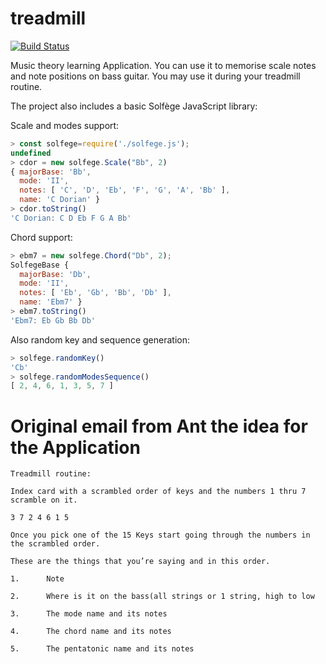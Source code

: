 # treadmill

[![Build Status](https://travis-ci.org/petvajda/treadmill.svg?branch=master)](https://travis-ci.org/petvajda/treadmill)

Music theory learning Application. You can use it to memorise scale notes and
note positions on bass guitar. You may use it during your treadmill routine.

The project also includes a basic Solfège JavaScript library:

Scale and modes support:
```javascript
> const solfege=require('./solfege.js');
undefined
> cdor = new solfege.Scale("Bb", 2)
{ majorBase: 'Bb',
  mode: 'II',
  notes: [ 'C', 'D', 'Eb', 'F', 'G', 'A', 'Bb' ],
  name: 'C Dorian' }
> cdor.toString()
'C Dorian: C D Eb F G A Bb'
```

Chord support:
```javascript
> ebm7 = new solfege.Chord("Db", 2);
SolfegeBase {
  majorBase: 'Db',
  mode: 'II',
  notes: [ 'Eb', 'Gb', 'Bb', 'Db' ],
  name: 'Ebm7' }
> ebm7.toString()
'Ebm7: Eb Gb Bb Db'
```

Also random key and sequence generation:
```javascript
> solfege.randomKey()
'Cb'
> solfege.randomModesSequence()
[ 2, 4, 6, 1, 3, 5, 7 ]
```

# Original email from Ant the idea for the Application

```
Treadmill routine:

Index card with a scrambled order of keys and the numbers 1 thru 7 scramble on it.

3 7 2 4 6 1 5

Once you pick one of the 15 Keys start going through the numbers in the scrambled order.

These are the things that you’re saying and in this order.

1.      Note

2.      Where is it on the bass(all strings or 1 string, high to low

3.      The mode name and its notes

4.      The chord name and its notes

5.      The pentatonic name and its notes
```
